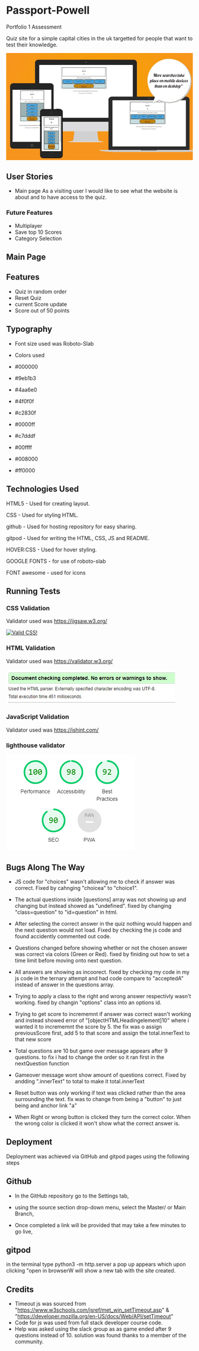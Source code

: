 # Passport-Powell
Portfolio 1 Assessment


Quiz site for a simple capital cities in the uk targetted for people that want to test their knowledge.

![Responsive Image](https://github.com/passportpowell/project-2/blob/main/assets/images/readme.jpg?raw=true)



## User Stories
- Main page
As a visiting user I would like to see what the website is about and to have access to the quiz.


### Future Features
- Multiplayer
- Save top 10 Scores
- Category Selection


## Main Page

## Features
- Quiz in random order
- Reset Quiz
- current Score update
- Score out of 50 points

## Typography
- Font size used was Roboto-Slab
- Colors used 

- #000000

- #9eb1b3

- #4aa6e0

- #4f0f0f

- #c2830f

- #0000ff

- #c7dddf

- #00ffff

- #008000

- #ff0000


## Technologies Used
HTML5 - Used for creating layout.

CSS -  Used for styling HTML.

github - Used for hosting repository for easy sharing.

gitpod -  Used for writing the HTML, CSS, JS and README.

HOVER:CSS - Used for hover styling.

GOOGLE FONTS - for use of roboto-slab

FONT awesome - used for icons

## Running Tests

### CSS Validation
Validator used was https://jigsaw.w3.org/
<p>
    <a href="https://jigsaw.w3.org/css-validator/check/referer">
        <img style="border:0;width:88px;height:31px"
            src="https://jigsaw.w3.org/css-validator/images/vcss-blue"
            alt="Valid CSS!" />
    </a>
</p>
       

### HTML Validation
Validator used was  https://validator.w3.org/

![Responsive Image](https://github.com/passportpowell/project-2/blob/main/assets/images/html-validator.jpg?raw=true)


### JavaScript Validation
Validator used was https://jshint.com/




### lighthouse validator
![Responsive Image](https://github.com/passportpowell/project-2/blob/main/assets/images/lighthouse.jpg?raw=true)



## Bugs Along The Way
- JS code for "choices" wasn't allowing me to check if answer was correct. Fixed by cahnging "choicea" to "choice1".

- The actual questions inside [questions] array was not showing up and changing but instead showed as "undefined". fixed by changing "class=question" to "id=question" in html.

- After selecting the correct answer in the quiz nothing would happen and the next question would not load. Fixed by checking the js code and found accidently commented out code.

- Questions changed before showing whether or not the chosen answer was correct via colors (Green or Red). fixed by finiding out how to set a time limit before moving onto next question.

- All answers are showing as incoorect. fixed by checking my code in my js code in the ternary attempt and had code compare to "acceptedA" instead of answer in the questions array.

- Trying to apply a class to the right and wrong answer respectivly wasn't working. fixed by changin "options" class into an options id.

- Trying to get score to incrememnt if answer was correct wasn't working and instead showed error of "[objectHTMLHeadingelement]10" where i wanted it to incrememnt the score by 5. the fix was  o assign previousScore first, add 5 to that score and assign the total.innerText to that new score

- Total questions are 10 but game over message appears after 9 questions. to fix i had to change the order so it ran first in the nextQuestion function

- Gameover message wont show amount of questions correct. Fixed by andding ".innerText" to total to make it total.innerText

- Reset button was only working if text was clicked rather than the area surrounding the text. fix was to change from being a "button" to just being and anchor link "a"

- When Right or wrong button is clicked they turn the correct color. When the wrong color is clicked it won't show what the correct answer is.

## Deployment
Deployment was achieved via GitHub and gitpod pages using the following steps

## Github
 - In the GitHub repository go to the Settings tab,

 - using the source section drop-down menu, select the Master/ or Main Branch,

 - Once completed a link will be provided that may take a few minutes to go live,

 <!-- - live link https://passportpowell.github.io/Passport-Powell/ . -->

## gitpod
 in the terminal type python3 -m http.server
 a pop up appears which upon clicking "open in browserW will show a new tab with the site created.

## Credits
- Timeout js was sourced from "https://www.w3schools.com/jsref/met_win_setTimeout.asp" & "https://developer.mozilla.org/en-US/docs/Web/API/setTimeout"
- Code for js was used from full stack developer course code.
- Help was asked using the slack group as as game ended after 9 questions instead of 10. solution was found thanks to a member of the community.
